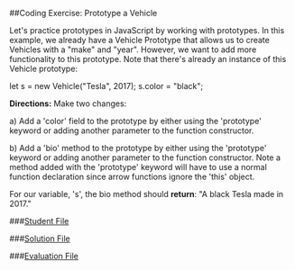##Coding Exercise: Prototype a Vehicle

Let's practice prototypes in JavaScript by working with prototypes. In this example, we already have a Vehicle Prototype that allows us to create Vehicles with a "make" and "year". However, we want to add more functionality to this prototype. Note that there's already an instance of this Vehicle prototype:

let s = new Vehicle("Tesla", 2017);
s.color = "black";

**Directions:**
Make two changes:

a) Add a 'color' field to the prototype by either using the 'prototype' keyword or adding another parameter to the function constructor.

b) Add a 'bio' method to the prototype by either using the 'prototype' keyword or adding another parameter to the function constructor. Note a method added with the 'prototype' keyword will have to use a normal function declaration since arrow functions ignore the 'this' object.

For our variable, 's', the bio method should **return**:
"A black Tesla made in 2017."


###[Student File](./student.js)

###[Solution File]('./solution.js')

###[Evaluation File]('./evaluate.js')

